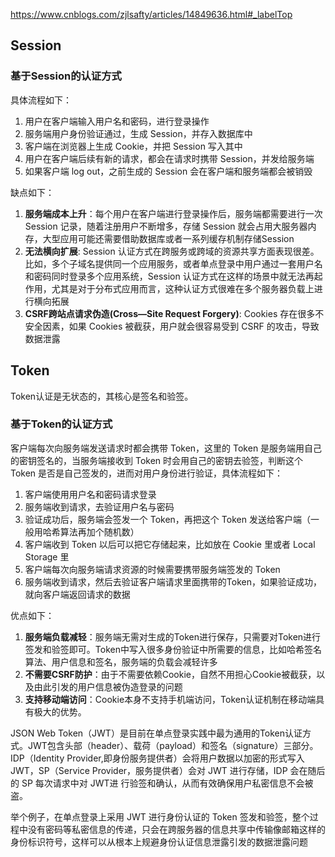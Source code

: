 https://www.cnblogs.com/zjlsafty/articles/14849636.html#_labelTop
## Session
### 基于Session的认证方式
具体流程如下：
1. 用户在客户端输入用户名和密码，进行登录操作
2. 服务端用户身份验证通过，生成 Session，并存入数据库中
3. 客户端在浏览器上生成 Cookie，并把 Session 写入其中
4. 用户在客户端后续有新的请求，都会在请求时携带 Session，并发给服务端
5. 如果客户端 log out，之前生成的 Session 会在客户端和服务端都会被销毁

缺点如下：
1. **服务端成本上升**：每个用户在客户端进行登录操作后，服务端都需要进行一次 Session 记录，随着注册用户不断增多，存储 Session 就会占用大服务器内存，大型应用可能还需要借助数据库或者一系列缓存机制存储Session
2. **无法横向扩展**: Session 认证方式在跨服务或跨域的资源共享方面表现很差。比如，多个子域名提供同一个应用服务，或者单点登录中用户通过一套用户名和密码同时登录多个应用系统，Session 认证方式在这样的场景中就无法再起作用，尤其是对于分布式应用而言，这种认证方式很难在多个服务器负载上进行横向拓展
3. **CSRF跨站点请求伪造(Cross—Site Request Forgery)**: Cookies 存在很多不安全因素，如果 Cookies 被截获，用户就会很容易受到 CSRF 的攻击，导致数据泄露

## Token
Token认证是无状态的，其核心是签名和验签。

### 基于Token的认证方式
客户端每次向服务端发送请求时都会携带 Token，这里的 Token 是服务端用自己的密钥签名的，当服务端接收到 Token 时会用自己的密钥去验签，判断这个 Token 是否是自己签发的，进而对用户身份进行验证，具体流程如下：
1. 客户端使用用户名和密码请求登录
2. 服务端收到请求，去验证用户名与密码
3. 验证成功后，服务端会签发一个 Token，再把这个 Token 发送给客户端（一般用哈希算法再加个随机数）
4. 客户端收到 Token 以后可以把它存储起来，比如放在 Cookie 里或者 Local Storage 里
5. 客户端每次向服务端请求资源的时候需要携带服务端签发的 Token
6. 服务端收到请求，然后去验证客户端请求里面携带的Token，如果验证成功，就向客户端返回请求的数据

优点如下：
1. **服务端负载减轻**：服务端无需对生成的Token进行保存，只需要对Token进行签发和验签即可。Token中写入很多身份验证中所需要的信息，比如哈希签名算法、用户信息和签名，服务端的负载会减轻许多
2. **不需要CSRF防护**：由于不需要依赖Cookie，自然不用担心Cookie被截获，以及由此引发的用户信息被伪造登录的问题
3. **支持移动端访问**：Cookie本身不支持手机端访问，Token认证机制在移动端具有极大的优势。

JSON Web Token（JWT）是目前在单点登录实践中最为通用的Token认证方式。JWT包含头部（header）、载荷（payload）和签名（signature）三部分。IDP（Identity Provider,即身份服务提供者）会将用户数据以加密的形式写入JWT，SP（Service Provider，服务提供者）会对 JWT 进行存储，IDP 会在随后的 SP 每次请求中对 JWT进 行验签和确认，从而有效确保用户私密信息不会被盗。

举个例子，在单点登录上采用 JWT 进行身份认证的 Token 签发和验签，整个过程中没有密码等私密信息的传递，只会在跨服务器的信息共享中传输像邮箱这样的身份标识符号，这样可以从根本上规避身份认证信息泄露引发的数据泄露问题

